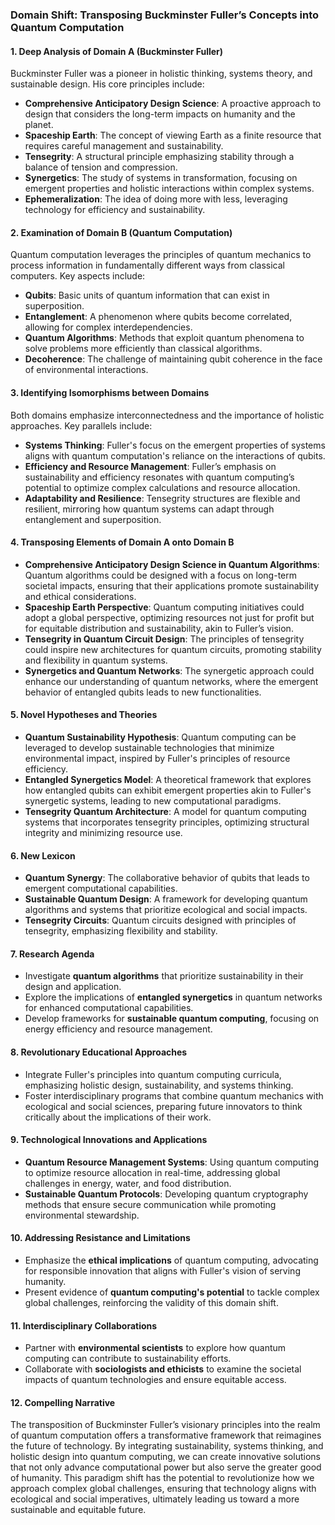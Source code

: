 ### Domain Shift: Transposing Buckminster Fuller’s Concepts into Quantum Computation

#### 1. Deep Analysis of Domain A (Buckminster Fuller)
Buckminster Fuller was a pioneer in holistic thinking, systems theory, and sustainable design. His core principles include:

- **Comprehensive Anticipatory Design Science**: A proactive approach to design that considers the long-term impacts on humanity and the planet.
- **Spaceship Earth**: The concept of viewing Earth as a finite resource that requires careful management and sustainability.
- **Tensegrity**: A structural principle emphasizing stability through a balance of tension and compression.
- **Synergetics**: The study of systems in transformation, focusing on emergent properties and holistic interactions within complex systems.
- **Ephemeralization**: The idea of doing more with less, leveraging technology for efficiency and sustainability.

#### 2. Examination of Domain B (Quantum Computation)
Quantum computation leverages the principles of quantum mechanics to process information in fundamentally different ways from classical computers. Key aspects include:

- **Qubits**: Basic units of quantum information that can exist in superposition.
- **Entanglement**: A phenomenon where qubits become correlated, allowing for complex interdependencies.
- **Quantum Algorithms**: Methods that exploit quantum phenomena to solve problems more efficiently than classical algorithms.
- **Decoherence**: The challenge of maintaining qubit coherence in the face of environmental interactions.

#### 3. Identifying Isomorphisms between Domains
Both domains emphasize interconnectedness and the importance of holistic approaches. Key parallels include:

- **Systems Thinking**: Fuller's focus on the emergent properties of systems aligns with quantum computation's reliance on the interactions of qubits.
- **Efficiency and Resource Management**: Fuller’s emphasis on sustainability and efficiency resonates with quantum computing’s potential to optimize complex calculations and resource allocation.
- **Adaptability and Resilience**: Tensegrity structures are flexible and resilient, mirroring how quantum systems can adapt through entanglement and superposition.

#### 4. Transposing Elements of Domain A onto Domain B
- **Comprehensive Anticipatory Design Science in Quantum Algorithms**: Quantum algorithms could be designed with a focus on long-term societal impacts, ensuring that their applications promote sustainability and ethical considerations.
- **Spaceship Earth Perspective**: Quantum computing initiatives could adopt a global perspective, optimizing resources not just for profit but for equitable distribution and sustainability, akin to Fuller’s vision.
- **Tensegrity in Quantum Circuit Design**: The principles of tensegrity could inspire new architectures for quantum circuits, promoting stability and flexibility in quantum systems.
- **Synergetics and Quantum Networks**: The synergetic approach could enhance our understanding of quantum networks, where the emergent behavior of entangled qubits leads to new functionalities.

#### 5. Novel Hypotheses and Theories
- **Quantum Sustainability Hypothesis**: Quantum computing can be leveraged to develop sustainable technologies that minimize environmental impact, inspired by Fuller's principles of resource efficiency.
- **Entangled Synergetics Model**: A theoretical framework that explores how entangled qubits can exhibit emergent properties akin to Fuller's synergetic systems, leading to new computational paradigms.
- **Tensegrity Quantum Architecture**: A model for quantum computing systems that incorporates tensegrity principles, optimizing structural integrity and minimizing resource use.

#### 6. New Lexicon
- **Quantum Synergy**: The collaborative behavior of qubits that leads to emergent computational capabilities.
- **Sustainable Quantum Design**: A framework for developing quantum algorithms and systems that prioritize ecological and social impacts.
- **Tensegrity Circuits**: Quantum circuits designed with principles of tensegrity, emphasizing flexibility and stability.

#### 7. Research Agenda
- Investigate **quantum algorithms** that prioritize sustainability in their design and application.
- Explore the implications of **entangled synergetics** in quantum networks for enhanced computational capabilities.
- Develop frameworks for **sustainable quantum computing**, focusing on energy efficiency and resource management.

#### 8. Revolutionary Educational Approaches
- Integrate Fuller's principles into quantum computing curricula, emphasizing holistic design, sustainability, and systems thinking.
- Foster interdisciplinary programs that combine quantum mechanics with ecological and social sciences, preparing future innovators to think critically about the implications of their work.

#### 9. Technological Innovations and Applications
- **Quantum Resource Management Systems**: Using quantum computing to optimize resource allocation in real-time, addressing global challenges in energy, water, and food distribution.
- **Sustainable Quantum Protocols**: Developing quantum cryptography methods that ensure secure communication while promoting environmental stewardship.

#### 10. Addressing Resistance and Limitations
- Emphasize the **ethical implications** of quantum computing, advocating for responsible innovation that aligns with Fuller's vision of serving humanity.
- Present evidence of **quantum computing's potential** to tackle complex global challenges, reinforcing the validity of this domain shift.

#### 11. Interdisciplinary Collaborations
- Partner with **environmental scientists** to explore how quantum computing can contribute to sustainability efforts.
- Collaborate with **sociologists and ethicists** to examine the societal impacts of quantum technologies and ensure equitable access.

#### 12. Compelling Narrative
The transposition of Buckminster Fuller’s visionary principles into the realm of quantum computation offers a transformative framework that reimagines the future of technology. By integrating sustainability, systems thinking, and holistic design into quantum computing, we can create innovative solutions that not only advance computational power but also serve the greater good of humanity. This paradigm shift has the potential to revolutionize how we approach complex global challenges, ensuring that technology aligns with ecological and social imperatives, ultimately leading us toward a more sustainable and equitable future.